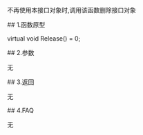 <p>不再使用本接口对象时,调用该函数删除接口对象</p>
<span class="anchor" id="5d1d792d-e285-48eb-ac54-a386314a6016"></span>
## 1.函数原型
<p>virtual void Release() = 0;</p>
<span class="anchor" id="c02bc229-337d-4508-9c79-5ded53a42553"></span>
## 2.参数
<p>无</p>
<span class="anchor" id="69dc1606-c690-4562-a31c-201e1e7a7f7a"></span>
## 3.返回
<p>无</p>
<span class="anchor" id="eb53e1ab-a9a2-4f95-904a-a0013efedb4a"></span>
## 4.FAQ
<p>无</p>
